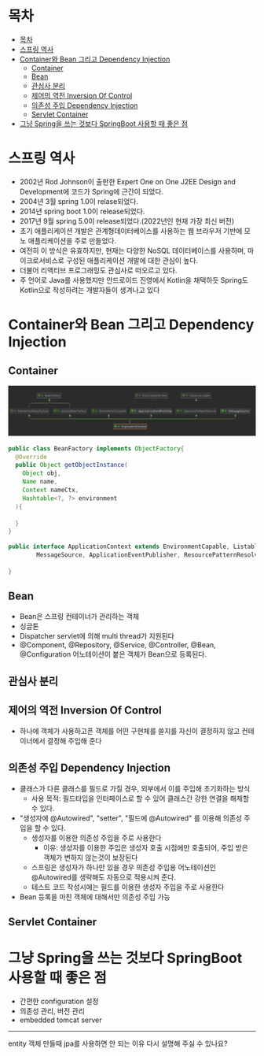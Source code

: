# 목차

- [목차](#목차)
- [스프링 역사](#스프링-역사)
- [Container와 Bean 그리고 Dependency Injection](#container와-bean-그리고-dependency-injection)
  - [Container](#container)
  - [Bean](#bean)
  - [관심사 분리](#관심사-분리)
  - [제어의 역전 Inversion Of Control](#제어의-역전-inversion-of-control)
  - [의존성 주입 Dependency Injection](#의존성-주입-dependency-injection)
  - [Servlet Container](#servlet-container)
- [그냥 Spring을 쓰는 것보다 SpringBoot 사용할 때 좋은 점](#그냥-spring을-쓰는-것보다-springboot-사용할-때-좋은-점)

# 스프링 역사
- 2002년 Rod Johnson이 출판한 Expert One on One J2EE Design and Development에 코드가 Spring에 근간이 되었다.
- 2004년 3월 spring 1.0이 relase되었다.
- 2014년 spring boot 1.0이 release되었다.
- 2017년 9월 spring 5.0이 release되었다.(2022년인 현재 가장 최신 버전)
- 초기 애플리케이션 개발은 관계형데이터베이스를 사용하는 웹 브라우저 기반에 모노 애플리케이션을 주로 만들었다.
- 여전히 이 방식은 유효하지만, 현재는 다양한 NoSQL 데이터베이스를 사용하며, 마이크로서비스로 구성된 애플리케이션 개발에 대한 관심이 높다.
- 더불어 리액티브 프로그래밍도 관심사로 떠오르고 있다.
- 주 언어로 Java를 사용했지만 안드로이드 진영에서 Kotlin을 채택하듯 Spring도 Kotlin으로 작성하려는 개발자들이 생겨나고 있다


# Container와 Bean 그리고 Dependency Injection
## Container

![](./image/ApplicationContext.PNG)

```java
public class BeanFactory implements ObjectFactory{
  @Override
  public Object getObjectInstance(
    Object obj,
    Name name,
    Context nameCtx,
    Hashtable<?, ?> environment
  ){

  }
}
```

```java
public interface ApplicationContext extends EnvironmentCapable, ListableBeanFactory, HierarchicalBeanFactory,
		MessageSource, ApplicationEventPublisher, ResourcePatternResolver {

}

```

## Bean 
- Bean은 스프링 컨테이너가 관리하는 객체
- 싱글톤
- Dispatcher servlet에 의해 multi thread가 지원된다
- @Component, @Repository, @Service, @Controller, @Bean, @Configuration 어노테이션이 붙은 객체가 Bean으로 등록된다.

## 관심사 분리

## 제어의 역전 Inversion Of Control
- 하나에 객체가 사용하고픈 객체를 어떤 구현체를 쓸지를 자신이 결정하지 않고 컨테이너에서 결정해 주입해 준다 

## 의존성 주입 Dependency Injection
- 클래스가 다른 클래스를 필드로 가질 경우, 외부에서 이를 주입해 초기화하는 방식
  - 사용 목적: 필드타입을 인터페이스로 할 수 있어 클래스간 강한 연결을 해제할 수 있다. 
- "생성자에 @Autowired", "setter", "필드에 @Autowired" 를 이용해 의존성 주입을 할 수 있다.
  -  생성자를 이용한 의존성 주입을 주로 사용한다
     - 이유: 생성자를 이용한 주입은 생성자 호출 시점에만 호출되어, 주입 받은 객체가 변하지 않는것이 보장된다
  - 스프링은 생성자가 하나만 있을 경우 의존성 주입용 어노테이션인 @Autowired를 생략해도 자동으로 적용시켜 준다.
  - 테스트 코드 작성시에는 필드를 이용한 생성자 주입을 주로 사용한다
- Bean 등록을 마친 객체에 대해서만 의존성 주입 가능

## Servlet Container


# 그냥 Spring을 쓰는 것보다 SpringBoot 사용할 때 좋은 점
- 간편한 configuration 설정
- 의존성 관리, 버전 관리
- embedded tomcat server


---------
entity 객체 만들때 jpa를 사용하면 안 되는 이유 다시 설명해 주실 수 있나요?